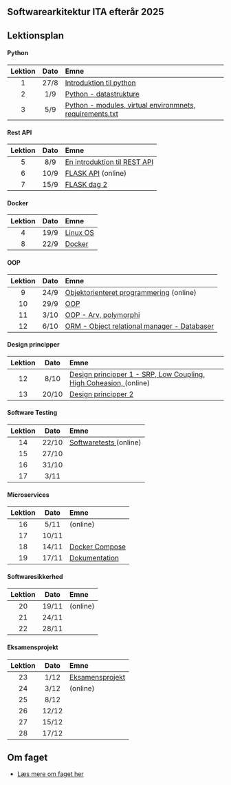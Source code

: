 ## Softwarearkitektur ITA efterår 2025    

## Lektionsplan

#### Python
| Lektion |    Dato    |       Emne                            |
|:-----:|:---------:|:----------------------------------------------------------|
|    1    |    27/8    | [Introduktion til python](lessons/py_intro_1.md)                |
|    2    |    1/9     | [Python - datastrukture](lessons/py_intro_2.md)                 |
|    3    |     5/9    | [Python - modules, virtual environmnets, requirements.txt](lessons/py_intro_3.md)|



#### Rest API
| Lektion |    Dato    |       Emne                            |
|:-----:|:---------:|:----------------------------------------------------------|
|    5    |     8/9    | [En introduktion til REST API](lessons/introduktion_til_rest_api.md)|
|    6    |    10/9    | [FLASK API](lessons/flask.md) (online)|
|    7    |      15/9  | [FLASK dag 2](lessons/flask_2.md)           |



#### Docker
| Lektion |    Dato    |       Emne                            |
|:-----:|:---------:|:----------------------------------------------------------|
|    4    |      19/9  | [Linux OS](materialer/docker1/docker_1.md)|
|    8    |      22/9  | [Docker](materialer/docker2/docker_2.md)|


#### OOP
| Lektion |    Dato    |       Emne                            |
|:-----:|:---------:|:----------------------------------------------------------|
|    9    |    24/9    |[Objektorienteret programmering](lessons/oop_1.md) (online)|
|   10    |     29/9   | [OOP](lessons/oop_2.md)  |
|   11    |      3/10  | [OOP - Arv, polymorphi](lessons/oop_2.md) |
|   12    |     6/10   | [ORM - Object relational manager - Databaser](lessons/oop_2.md) |

#### Design principper
| Lektion |    Dato    |       Emne                            |
|:-----:|:---------:|:----------------------------------------------------------|
|   12    |    8/10    | [Design principper 1 - SRP, Low Coupling, High Coheasion, ](lessons/design_principper_1.md)  (online)|
|   13    |    20/10   | [Design principper 2](lessons/ses11.md) |

#### Software Testing
| Lektion |    Dato    |       Emne                            |
|:-----:|:---------:|:----------------------------------------------------------|
|   14    |     22/10  | [Softwaretests ](lessons/testing_1.md) (online) |
|   15    |     27/10  | [](lessons/ses10.md) |
|   16    |     31/10  | [](lessons/ses10.md) |
|   17    |     3/11   | [](lessons/ses10.md) |


#### Microservices
| Lektion |    Dato    |       Emne                            |
|:-----:|:---------:|:----------------------------------------------------------|
|   16    |      5/11  | [](lessons/ses10.md) (online) |
|   17    |     10/11  | [](lessons/ses10.md)  |
|   18    |     14/11  | [Docker Compose](materialer/docker3/docker_3.md) |
|   19    |     17/11  | [Dokumentation ](lessons/ses10.md)  |


#### Softwaresikkerhed
| Lektion |    Dato    |       Emne                            |
|:-----:|:---------:|:----------------------------------------------------------|
|   20    |    19/11   | [](lessons/ses10.md) (online)  |
|   21    |     24/11  | [](lessons/ses10.md)  |
|   22    |     28/11  | [](lessons/ses10.md)  |



#### Eksamensprojekt
| Lektion |    Dato    |       Emne                            |
|:-----:|:---------:|:----------------------------------------------------------|
|   23    |      1/12  | [Eksamensprojekt ](lessons/ses10.md)    |
|   24    |     3/12   | [](lessons/ses10.md) (online)  |
|   25    |     8/12   | [](lessons/ses10.md)  |
|   26    |     12/12  | [](lessons/ses10.md)  |
|   27    |     15/12  | |
|   28    |     17/12  | [](lessons/ses10.md)  |

## Om faget
* [Læs mere om faget her](formalia/about_this_elective.md)
